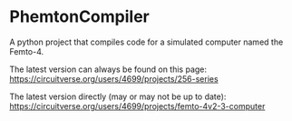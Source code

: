 # PhemtonCompiler

A python project that compiles code for a simulated computer named the Femto-4.

The latest version can always be found on this page:
https://circuitverse.org/users/4699/projects/256-series

The latest version directly (may or may not be up to date):
https://circuitverse.org/users/4699/projects/femto-4v2-3-computer

